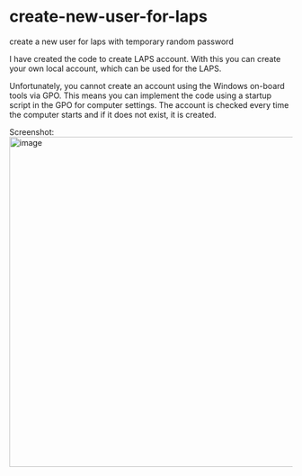 # create-new-user-for-laps
create a new user for laps with temporary random password

I have created the code to create LAPS account. With this you can create your own local account, which can be used for the LAPS.


Unfortunately, you cannot create an account using the Windows on-board tools via GPO.
This means you can implement the code using a startup script in the GPO for computer settings. The account is checked every time the computer starts and if it does not exist, it is created.

Screenshot:
<img width="587" alt="image" src="https://github.com/user-attachments/assets/4c8dcc06-3628-43b7-a73d-81ce165410b7">
